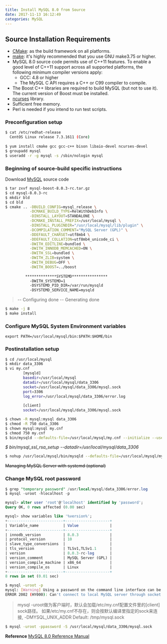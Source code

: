 ```yaml
---
title: Install MySQL 8.0 from Source
date: 2017-11-13 16:12:49
categories: MySQL
---
```

## Source Installation Requirements
* [CMake](http://www.cmake.org): as the build framework on all platforms.
* [make](http://www.gnu.org/software/make/): it's highly recommended that you use GNU make3.75 or higher.
* MySQL 8.0 source code permits use of C++11 features. To enable a good level of C++11 support across all supported platforms, the following minimum compiler versions apply:
    * GCC: 4.8 or higher
    * The MySQL C API requires a C++ or C99 compiler to compile.
* The Boost C++ libraries are required to build MySQL (but not to use it). The current version of Boost must be installed. 
* [ncurses](https://www.gnu.org/software/ncurses/ncurses.html) library.
* Sufficient free memory.
* Perl is needed if you intend to run test scripts.

### Preconfiguration setup
```bash
$ cat /etc/redhat-release 
  CentOS Linux release 7.3.1611 (Core)
  
$ yum install cmake gcc gcc-c++ bison libaio-devel ncurses-devel
$ groupadd mysql
$ useradd -r -g mysql -s /sbin/nologin mysql
```

<!-- more -->

### Beginning of source-build specific instructions
Download [MySQL](https://dev.mysql.com/downloads/mysql/) source code

```bash
$ tar zxvf mysql-boost-8.0.3-rc.tar.gz
$ cd mysql-8.0.3-rc
$ mkdir bld
$ cd bld
$ cmake .. -DBUILD_CONFIG=mysql_release \
           -DCMAKE_BUILD_TYPE=RelWithDebInfo \
           -DINSTALL_LAYOUT=STANDALONE \
           -DCMAKE_INSTALL_PREFIX=/usr/local/mysql \
           -DINSTALL_PLUGINDIR="/usr/local/mysql/lib/plugin" \
           -DCOMPILATION_COMMENT="MySQL Server (GPL)" \
           -DDEFAULT_CHARSET=utf8mb4 \
           -DDEFAULT_COLLATION=utf8mb4_unicode_ci \
           -DWITH_EDITLINE=bundled \
           -DWITH_INNODB_MEMCACHED=ON \
           -DWITH_SSL=bundled \
           -DWITH_ZLIB=system \
           -DWITH_DEBUG=OFF \
           -DWITH_BOOST=../boost
           
         **************SYSTEMD****************
           -DWITH_SYSTEMD=1
           -DSYSTEMD_PID_DIR=/var/run/mysqld
           -DSYSTEMD_SERVICE_NAME=mysqld
```
> -- Configuring done
  -- Generating done 

```bash
$ make -j 8
$ make install
```

### Configure MySQL System Environment variables
```
export PATH=/usr/local/mysql/bin:$PATH:$HOME/bin
```

### Postinstallation setup

```bash
$ cd /usr/local/mysql
$ mkdir data_3306
$ vi my.cnf
        [mysqld]
        basedir=/usr/local/mysql
        datadir=/usr/local/mysql/data_3306
        socket=/usr/local/mysql/data_3306/mysql.sock
        port=3306
        log_error=/usr/local/mysql/data_3306/error.log
        
        [client]
        socket=/usr/local/mysql/data_3306/mysql.sock

$ chown -R mysql:mysql data_3306
$ chmod -R 750 data_3306
$ chown mysql:mysql my.cnf
$ chmod 750 my.cnf
$ bin/mysqld --defaults-file=/usr/local/mysql/my.cnf --initialize --user=mysql
```
*$ bin/mysql_ssl_rsa_setup --datadir=/usr/local/mysql/data_3306*

```bash
$ nohup /usr/local/mysql/bin/mysqld --defaults-file=/usr/local/mysql/my.cnf --user=mysql > /tmp/mysql.log 2>&1 &
```

~~Managing MySQL Server with systemd (optional)~~

### Change MySQL root password

```sql
$ grep "temporary password" /usr/local/mysql/data_3306/error.log
$ mysql -uroot -hlocalhost -p

mysql> alter user 'root'@'localhost' identified by 'password';
Query OK, 0 rows affected (0.00 sec)

mysql> show variables like '%version%';
+-------------------------+--------------------+
| Variable_name           | Value              |
+-------------------------+--------------------+
| innodb_version          | 8.0.3              |
| protocol_version        | 10                 |
| slave_type_conversions  |                    |
| tls_version             | TLSv1,TLSv1.1      |
| version                 | 8.0.3-rc-log       |
| version_comment         | MySQL Server (GPL) |
| version_compile_machine | x86_64             |
| version_compile_os      | Linux              |
+-------------------------+--------------------+
8 rows in set (0.01 sec)
```

```bash
$ mysql -uroot -p
mysql: [Warning] Using a password on the command line interface can be insecure.
ERROR 2002 (HY000): Can't connect to local MySQL server through socket '/tmp/mysql.sock' (2)
```

> mysql -uroot做为客户端时，默认会加载/etc/my.cnf配置文件里的[client] sock路径。
> 如果/etc/my.cnf不存在，则会按默认编译里指定的sock来连接, -DMYSQL_UNIX_ADDR
> Default: /tmp/mysql.sock

```bash
$ mysql -uroot -ppassword -S /usr/local/mysql/data_3306/mysql.sock
```

**Reference**
[MySQL 8.0 Reference Manual](https://dev.mysql.com/doc/refman/8.0/en/source-installation.html)
